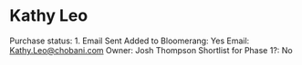 # Kathy Leo

Purchase status: 1. Email Sent
Added to Bloomerang: Yes
Email: Kathy.Leo@chobani.com
Owner: Josh Thompson
Shortlist for Phase 1?: No
